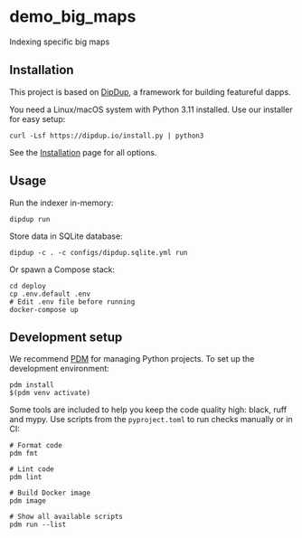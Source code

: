 # demo_big_maps

Indexing specific big maps

## Installation

This project is based on [DipDup](https://dipdup.io), a framework for building featureful dapps.

You need a Linux/macOS system with Python 3.11 installed. Use our installer for easy setup:

```shell
curl -Lsf https://dipdup.io/install.py | python3
```

See the [Installation](https://dipdup.io/docs/installation) page for all options.

## Usage

Run the indexer in-memory:

```shell
dipdup run
```

Store data in SQLite database:

```shell
dipdup -c . -c configs/dipdup.sqlite.yml run
```

Or spawn a Compose stack:

```shell
cd deploy
cp .env.default .env
# Edit .env file before running
docker-compose up
```

## Development setup

We recommend [PDM](https://pdm.fming.dev/latest/) for managing Python projects. To set up the development environment:

```shell
pdm install
$(pdm venv activate)
```

Some tools are included to help you keep the code quality high: black, ruff and mypy. Use scripts from the `pyproject.toml` to run checks manually or in CI:

```shell
# Format code
pdm fmt

# Lint code
pdm lint

# Build Docker image
pdm image

# Show all available scripts
pdm run --list
```